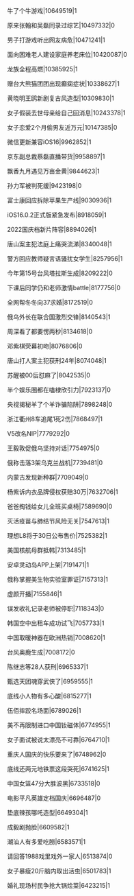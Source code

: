 牛了个牛游戏|10649519|1

原来张翰和吴磊同录过综艺|10497332|0

男子打游戏听出网友病危|10471241|1

面向困难老人建设家庭养老床位|10420087|0

龙族全程高燃|10385925|1

赠台大熊猫团团出现癫痫症状|10338627|1

黄晓明王鸥新剧复古风造型|10309830|1

女子假装去世母亲给自己回消息|10243378|1

女子恋爱2个月偷男友近万元|10147385|0

微信更新兼容iOS16|9962852|1

京东副总裁蔡磊直播带货|9958897|1

飘香九月遇见万亩金黄|9844623|1

孙力军被判死缓|9423198|0

富士康回应拆除苹果生产线|9030936|1

iOS16.0.2正式版紧急发布|8918059|1

2022国庆档新片阵容|8894026|1

唐山案主犯法庭上痛哭流涕|8340048|1

警方回应教师疑言语骚扰女学生|8257956|1

今年第15号台风塔拉斯生成|8209222|0

下课后同学仍和老师激情battle|8177756|0

全网帮冬冬向37求婚|8172519|0

俄乌外长在联合国激烈交锋|8140543|1

周深看了都要愣两秒|8134618|0

邓紫棋荧幕初吻|8076806|0

唐山打人案主犯获刑24年|8074048|1

苏醒被00后怼麻了|8042535|0

半个娱乐圈都在嗑棣欣引力|7923137|0

央视揭秘羊了个羊诈骗陷阱|7898248|0

浙江衢州8车追尾1死2伤|7868497|1

V5改名NIP|7779292|0

王毅敦促俄乌坚持对话|7754975|0

俄称击落3架乌克兰战机|7739481|0

内蒙古发现新种群|7709049|0

杨紫诉内衣品牌侵权获赔30万|7632706|1

爸爸掏钱给女儿全班买桌椅|7589690|0

灭活疫苗与肺结节风险无关|7547613|1

理想L8将于30日公布售价|7525382|1

美国核航母群抵韩|7313485|1

安卓灵动岛APP上架|7191471|1

俄称掌握美生物实验室罪证|7157313|1

虚颜开播|7155846|1

误发收礼记录老师被停职|7118343|0

韩国空中出租车成功试飞|7057733|1

中国取暖神器在欧洲热销|7008620|1

台风奥鹿生成|7008172|0

陈继志等28人获刑|6965337|1

甄选天团魂穿武侠了|6959555|1

底线小人物有多心酸|6815277|1

伍佰摔跤名场面|6789026|1

美不再限制进口中国钕磁体|6774955|1

女子面试被说太漂亮不可靠|6764710|1

重庆人国庆的快乐要来了|6748962|0

底线还两元地铁票这段哭死|6741625|1

中国女篮47分大胜波黑|6733518|0

电影平凡英雄定档国庆|6696487|0

垫底辣孩哪吒造型|6649304|1

成毅剧抛脸|6609582|1

潮汕人有多爱吃朥|6583571|1

请回答1988戏里戏外一家人|6513874|0

女子暴瘦20斤脑内取出活虫|6501783|1

婚礼现场村民争抢大锅烩菜|6423215|1

